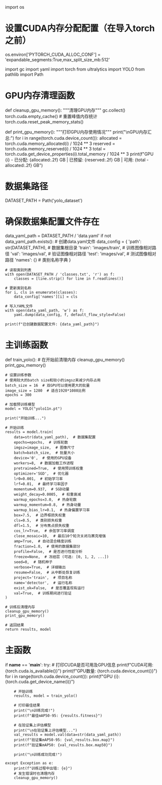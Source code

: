 import os

# 设置CUDA内存分配配置（在导入torch之前）
os.environ['PYTORCH_CUDA_ALLOC_CONF'] = 'expandable_segments:True,max_split_size_mb:512'

import gc
import yaml
import torch
from ultralytics import YOLO
from pathlib import Path


# GPU内存清理函数
def cleanup_gpu_memory():
    """清理GPU内存"""
    gc.collect()
    torch.cuda.empty_cache()
    # 重置峰值内存统计
    torch.cuda.reset_peak_memory_stats()


def print_gpu_memory():
    """打印GPU内存使用情况"""
    print("\nGPU内存汇总:")
    for i in range(torch.cuda.device_count()):
        allocated = torch.cuda.memory_allocated(i) / 1024 ** 3
        reserved = torch.cuda.memory_reserved(i) / 1024 ** 3
        total = torch.cuda.get_device_properties(i).total_memory / 1024 ** 3
        print(f"GPU {i} - 已分配: {allocated:.2f} GB | 已预留: {reserved:.2f} GB | 可用: {total - allocated:.2f} GB")


# 数据集路径
DATASET_PATH = Path('yolo_dataset')

# 确保数据集配置文件存在
data_yaml_path = DATASET_PATH / 'data.yaml'
if not data_yaml_path.exists():
    # 创建data.yaml文件
    data_config = {
        'path': str(DATASET_PATH),  # 数据集根目录
        'train': 'images/train',  # 训练图像相对路径
        'val': 'images/val',  # 验证图像相对路径
        'test': 'images/val',  # 测试图像相对路径
        'names': {}  # 类别名称字典
    }

    # 读取类别列表
    with open(DATASET_PATH / 'classes.txt', 'r') as f:
        classes = [line.strip() for line in f.readlines()]

    # 更新类别名称
    for i, cls in enumerate(classes):
        data_config['names'][i] = cls

    # 写入YAML文件
    with open(data_yaml_path, 'w') as f:
        yaml.dump(data_config, f, default_flow_style=False)

    print(f"已创建数据配置文件: {data_yaml_path}")


# 主训练函数
def train_yolo():
    # 在开始前清理内存
    cleanup_gpu_memory()
    print_gpu_memory()

    # 设置训练参数
    # 使用较大的batch size和较小的imgsz来减少内存占用
    batch_size = 16  # 双GPU可以使用更大的批量
    image_size = 1280  # 适合1920*1080比例
    epochs = 300

    # 加载预训练模型
    model = YOLO("yolo11n.pt")

    print("开始训练...")

    # 开始训练
    results = model.train(
        data=str(data_yaml_path),  # 数据集配置
        epochs=epochs,  # 训练轮数
        imgsz=image_size,  # 图像尺寸
        batch=batch_size,  # 批量大小
        device='0',  # 使用的GPU设备
        workers=8,  # 数据加载工作进程
        pretrained=True,  # 使用预训练权重
        optimizer='SGD',  # 优化器
        lr0=0.001,  # 初始学习率
        lrf=0.01,  # 最终学习率因子
        momentum=0.937,  # SGD动量
        weight_decay=0.0005,  # 权重衰减
        warmup_epochs=3.0,  # 热身轮数
        warmup_momentum=0.8,  # 热身动量
        warmup_bias_lr=0.1,  # 热身偏置学习率
        box=7.5,  # 边界框损失权重
        cls=0.5,  # 类别损失权重
        dfl=1.5,  # 分布焦点损失权重
        cos_lr=True,  # 余弦学习率调度
        close_mosaic=10,  # 最后10个轮次关闭马赛克增强
        amp=True,  # 自动混合精度训练
        fraction=1.0,  # 使用的数据集部分
        profile=False,  # 是否进行性能分析
        freeze=None,  # 冻结层 (可选: [0, 1, 2, ...])
        seed=0,  # 随机种子
        verbose=True,  # 详细输出
        resume=False,  # 从中断处恢复训练
        project='train',  # 项目名称
        name='detector',  # 运行名称
        exist_ok=False,  # 是否覆盖现有运行
        val=True,  # 训练期间进行验证
    )

    # 训练后清理内存
    cleanup_gpu_memory()
    print_gpu_memory()

    # 返回结果
    return results, model


# 主函数
if __name__ == '__main__':
    try:
        # 打印CUDA是否可用及GPU信息
        print(f"CUDA可用: {torch.cuda.is_available()}")
        print(f"GPU数量: {torch.cuda.device_count()}")
        for i in range(torch.cuda.device_count()):
            print(f"GPU {i}: {torch.cuda.get_device_name(i)}")

        # 开始训练
        results, model = train_yolo()

        # 打印最佳结果
        print("\n训练完成!")
        print(f"最佳mAP50-95: {results.fitness}")

        # 在验证集上评估模型
        print("\n在验证集上评估模型...")
        val_results = model.val(data=str(data_yaml_path))
        print(f"验证集mAP50-95: {val_results.box.map}")
        print(f"验证集mAP50: {val_results.box.map50}")

        print("\n训练成功完成!")

    except Exception as e:
        print(f"训练过程中出错: {e}")
        # 发生错误时也清理内存
        cleanup_gpu_memory()
